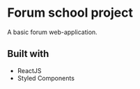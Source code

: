 # Forum school project

A basic forum web-application.

## Built with 
  - ReactJS
  - Styled Components

